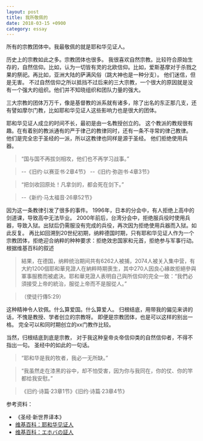 ```yaml
---
layout: post
title: 我所敬佩的
date: 2018-03-15 +0900
category: essay
---
```


<!--#### 耶和華見證人-->

所有的宗教团体中。我最敬佩的就是耶和华见证人。

历史上的宗教如此之多。宗教团体也很多。
我很喜欢自然宗教。比较符合原始生存的，自然信仰。比如，认为一切皆有灵的北欧信仰。比如，爱斯基摩对于杀戮之果的祭祀。再比如，亚洲大陆的萨满风俗（跳大神也是一种分支）。
他们迷信，但是无害。
不过自然信仰之所以抵挡不过后来的三大宗教，一个很大的原因就是没有一个强大的组织。他们并不知晓组织和团队力量的强大。
<!--无论是做什么事，建造帝国也好，创建大学也罢。团体的能力是如此的强大。-->
三大宗教的团体万万千，像是基督教的派系就有诸多，除了出名的东正那几支，还有譬如摩尔门教，比如耶和华见证人这些影响力也是很大的团体。

耶和华见证人成立的时间不长，最初是由一名教授创立的。
这个教派的教规很有趣。在有着别的教派通有的严于律己的教律同时，还有一条不寻常的律己教律。
他们是完全忠于圣经的一派，所以这教律也同样是源于圣经。
他们拒绝使用兵器。

>“国与国不再拔剑相攻，他们也不再学习战事。”

>--《旧约·以赛亚书·2章4节》
>--《旧约·弥迦书·4章3节》

>“把剑收回原处！凡拿剑的，都会死在剑下。”

>--《新约·马太福音·26章52节》

因为这一条教律引发了很多的事件。
1996年，日本的分会中，有人拒绝上高中的剑道课，导致高中无法毕业。
2000年前后，台湾分会中，拒绝服兵役时使用兵器，导致入狱。出狱后仍需服没有完成的兵役，再次因为拒绝使用兵器而入狱。如此反复。
再比如回溯到20世纪初期，纳粹德国时期，只有耶和华见证人作为一个宗教团体，拒绝迎合纳粹的种种要求：拒绝效忠国家和元首，拒绝参与军事行动。根据维基百科的叙述

>結果，在德国，纳粹统治期间共有6262人被捕，2074人被关入集中营，有大約1200個耶和華見證人在納粹時期喪生，其中270人因良心緣故拒絕參與軍事服務而被處決。耶和華見證人表明自己與所信仰的完全一致：“我們必須接受上帝的統治，服從上帝而不是服從人。”

>（使徒行傳5:29）

这种精神令人钦佩。什么算爱国。什么算爱人。
归根结底，用带我的偏见来讲的话，不愧是教授、学者创立的宗教呀。
即便是宗教团体，也是可以这样的别出一格。
完全可以和同时期创立的xx门教作比较。

当然，归根结底到底是宗教，
对于我这种皇帝炎帝信仰类的自然信仰者，不得不指出一句。
圣经中的如此的一句话。

>“耶和华是我的牧者，我必一无所缺。”

>“我虽然走在漆黑的谷中，却不怕受害，因为你与我同在，你的仗、你的竿都给我安慰。”

>《旧约·诗篇·23章1节》《旧约·诗篇·23章4节》

参考资料：

- 《圣经·新世界译本》
- [维基百科：耶和华见证人](https://zh.wikipedia.org/wiki/%E8%80%B6%E5%92%8C%E8%8F%AF%E8%A6%8B%E8%AD%89%E4%BA%BA#%E8%A2%AB%E8%BF%AB%E5%AE%B3%E5%8F%B2)
- [维基百科：エホバの証人](https://ja.wikipedia.org/wiki/%E3%82%A8%E3%83%9B%E3%83%90%E3%81%AE%E8%A8%BC%E4%BA%BA)
